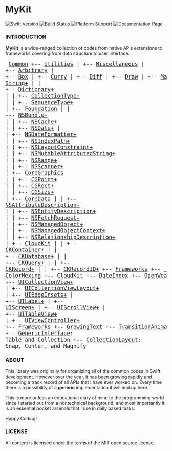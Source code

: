 MyKit
=====

[![Swift Version](https://img.shields.io/badge/swift-2.2-orange.svg?style=flat-square)](https://swift.org)  [![Build Status](https://img.shields.io/travis/aquarchitect/MyKit.svg?style=flat-square)](https://travis-ci.org/aquarchitect/MyKit/)  [![Platform Support](https://img.shields.io/badge/platforms-iOS%20%7C%20OS%20X%20-lightgrey.svg?style=flat-square)](https://developer.apple.com/xcode/download/)  [![Documentation Page](https://img.shields.io/badge/docs-6%-green.svg?style=flat-square)](http://aquarchitect.github.io/MyKit/)

### INTRODUCTION

__MyKit__ is a wide-ranged collection of codes from native APIs extensions to frameworks covering from data structure to user interface.

<big><pre> 
[Common](Sources/Common/)
 +-- [Utilities](Sources/Common/Utilities/)
 |   +-- [Miscellaneous](Srouces/Common/Utitlities/Miscellaneous.swift)
 |   +-- [Arbitrary](Srouces/Common/Utitlities/Arbitrary.swift)
 |   +-- [Box](Srouces/Common/Utitlities/Box.swift)
 |   +-- [Curry](Srouces/Common/Utitlities/Curry.swift)
 |   +-- [Diff](Srouces/Common/Utitlities/Diff.swift)
 |   +-- [Draw](Srouces/Common/Utitlities/Draw.swift)
 |   +-- [Matrix](Srouces/Common/Utitlities/Matrix.swift)
 |   +-- [Promise](Srouces/Common/Utitlities/Promise.swift)
 |   +-- [Queue](Srouces/Common/Utitlities/Queue.swift)
 |   +-- [Result](Srouces/Common/Utitlities/Result.swift)
 |   +-- [Schedule](Srouces/Common/Utitlities/Schedule.swift)
 |   +-- [Swizzle](Srouces/Common/Utitlities/Swizzle.swift)
 |   +-- [Then](Srouces/Common/Utitlities/Then.swift)
 |   +-- [Timing](Srouces/Common/Utitlities/Timing.swift)
 +-- [Extensions](Sources/Common/Extensions/)
 |   +-- [Native](Srouces/Common/Extensions/Native/)
 |   |   +-- [Range+](Srouces/Common/Extensions/Native/Range+.swift)
 |   |   +-- [String+](Srouces/Common/Exntesions/Native/String+.swift)
 |   |   +-- [Dictionary+](Srouces/Common/Extensions/Native/Dictionary+.swift)
 |   |   +-- [CollectionType+](Srouces/Common/Extensions/Native/CollectionType+.swift)
 |   |   +-- [SequenceType+](Srouces/Common/Extensions/Native/SequenceType+.swift)
 |   +-- [Foundation](Srouces/Common/Extensions/Foundation/)
 |   |   +-- [NSBundle+](Srouces/Common/Extensions/Foundation/NSBundle+.swift)
 |   |   +-- [NSCache+](Srouces/Common/Extensions/Foundation/NSCache+.swift)
 |   |   +-- [NSDate+](Srouces/Common/Extensions/Foundation/NSDate+.swift)
 |   |   +-- [NSDateFormatter+](Srouces/Common/Extensions/Foundation/NSDateFormatter+.swift)
 |   |   +-- [NSIndexPath+](Srouces/Common/Extensions/Foundation/NSIndexPath+.swift)
 |   |   +-- [NSLayoutConstraint+](Srouces/Common/Extensions/Foundation/NSLayoutConstraint+.swift)
 |   |   +-- [NSMutableAttributedString+](Srouces/Common/Extensions/Foundation/NSMutableAttributedString+.swift)
 |   |   +-- [NSRange+](Srouces/Common/Extensions/Foundation/NSRange+.swift)
 |   |   +-- [NSScanner+](Srouces/Common/Extensions/Foundation/NSScanner+.swift)
 |   +-- [CoreGraphics](Srouces/Common/Extensions/CoreGraphics/)
 |   |   +-- [CGPoint+](Srouces/Common/Extensions/CoreGraphics/CGPoint+.swift)
 |   |   +-- [CGRect+](Srouces/Common/Extensions/CoreGraphics/CGRect+.swift)
 |   |   +-- [CGSize+](Srouces/Common/Extensions/CoreGraphics/CGSize+.swift)
 |   +-- [CoreData](Srouces/Common/Extensions/CoreData/)
 |   |   +-- [NSAttributeDescription+](Srouces/Common/Extensions/CoreData/NSAttributeDescription+.swift)
 |   |   +-- [NSEntityDescription+](Srouces/Common/Extensions/CoreData/NSEntityDescription+.swift)
 |   |   +-- [NSFetchRequest+](Srouces/Common/Extensions/CoreData/NSFetchRequest+.swift)
 |   |   +-- [NSManagedObject+](Srouces/Common/Extensions/CoreData/NSManagedObject+.swift)
 |   |   +-- [NSManagedObjectContext+](Srouces/Common/Extensions/CoreData/NSManagedObjectContext+.swift)
 |   |   +-- [NSRelationshipDescription+](Srouces/Common/Extensions/CoreData/NSRelationshipDescription+.swift)
 |   +-- [CloudKit](Srouces/Common/Extensions/CloudKit/)
 |   |   +-- [CKContainer+](Srouces/Common/Extensions/CKContainer+/)
 |   |   +-- [CKDatabase+](Srouces/Common/Extensions/CKDatabase+/)
 |   |   +-- [CKQuery+](Srouces/Common/Extensions/CKQuery+/)
 |   |   +-- [CKRecord+](Srouces/Common/Extensions/CKRecord+/)
 |   |   +-- [CKRecordID+](Srouces/Common/Extensions/CKRecordID+/)
 +-- [Frameworks](Sources/Common/Frameworks/)
     +-- [_FontLoading](Srouces/Common/Frameworks/_FontLoading/)
     +-- [_LoremIpsum](Srouces/Common/Frameworks/_LoremIpsum/)
     +-- [ActionTrailing](Srouces/Common/Frameworks/ActionTrailing/)
     +-- [ColorHexing](Srouces/Common/Frameworks/ColorHexing/)
     +-- [CloudKit](Srouces/Common/Frameworks/CloudKit/)
     +-- [DateIndex](Srouces/Common/Frameworks/DataIndex/)
     +-- [OpenWeather](Srouces/Common/Frameworks/OpenWeather/)
     +-- [SymbolIcon](Srouces/Common/Frameworks/SymbolIcon/)
     +-- [StreamService](Srouces/Common/Frameworks/StreamService/)
     +-- [PersistentStack](Srouces/Common/Frameworks/PersistentStack/)
 [iOS](Sources/iOS/)
 +-- [Extensions](Sources/iOS/Extensions/)
 |   +-- [Draw+](Sources/iOS/Extensions/Draw+.swift)
 |   +-- [UIBezierPath+](Sources/iOS/Extensions/UIBezierPath+.swift)
 |   +-- [UICollectionView+](Sources/iOS/Extensions/UICollectionView+.swift)
 |   +-- [UICollectionViewLayout+](Sources/iOS/Extensions/UICollectionViewLayout+.swift)
 |   +-- [UIEdgeInsets+](Sources/iOS/Extensions/UIEdgeInsets+.swift)
 |   +-- [UILabel+](Sources/iOS/Extensions/UILabel+.swift)
 |   +-- [UIScreen+](Sources/iOS/Extensions/UIScreen+.swift)
 |   +-- [UIScrollView+](Sources/iOS/Extensions/UIScreenView+.swift)
 |   +-- [UITableView+](Sources/iOS/Extensions/UITableView+.swift)
 |   +-- [UIViewController+](Sources/iOS/Extensions/UIViewController+.swift)
 +-- [Frameworks](Sources/iOS/Frameworks/)
     +-- [GrowingText](Sources/iOS/Frameworks/GrowingText/)
	 +-- [TransitionAnimator](Sources/iOS/Frameworks/TransitionAnimator/)
	 +-- [GenericInterface](Sources/iOS/Frameworks/GrowingText/): Table and Collection
	 +-- [CollectionLayout](Sources/iOS/Frameworks/CollectionLayout/): Snap, Center, and Magnify
 </pre></big>

### ABOUT

This library was originally for organizing all of the common codes in Swift development. However over the year, it has been growing rapidly and becoming a track record of all APIs that I have ever worked on. Every time there is a possibility of a __generic__ implementation it will end up here.

This is more or less an educational diary of mine to the programming world since I started out from a nontechnical background; and most importantly it is an essential pocket arsenals that I use in daily based tasks.

Happy Coding!

### LICENSE

All content is licensed under the terms of the MIT open source license.